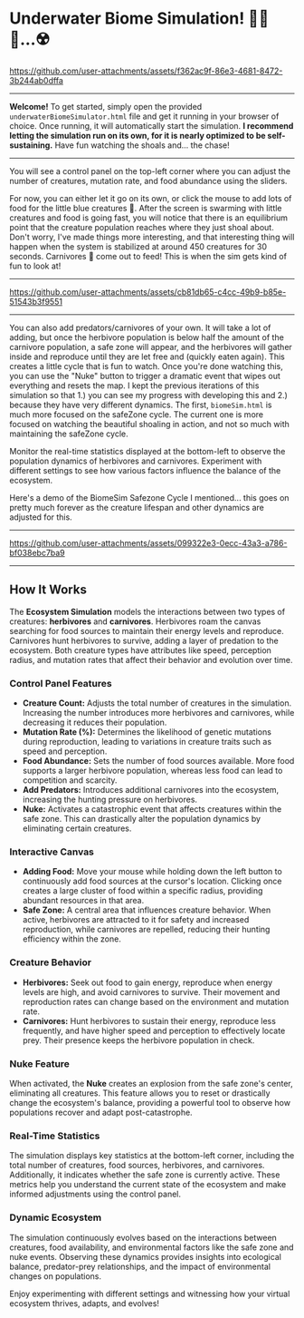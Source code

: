 # Underwater Biome Simulation! 🌊🦈🐠...☢️

https://github.com/user-attachments/assets/f362ac9f-86e3-4681-8472-3b244ab0dffa
-- --
**Welcome!** To get started, simply open the provided `underwaterBiomeSimulator.html` file and get it running in your browser of choice. Once running, it will automatically start the simulation. **I recommend letting the simulation run on its own, for it is nearly optimized to be self-sustaining.** Have fun watching the shoals and... the chase!
-- --
You will see a control panel on the top-left corner where you can adjust the number of creatures, mutation rate, and food abundance using the sliders. 

For now, you can either let it go on its own, or click the mouse to add lots of food for the little blue creatures 🐠. After the screen is swarming with little creatures and food is going fast, you will notice that there is an equilibrium point that the creature population reaches where they just shoal about. Don't worry, I've made things more interesting, and that interesting thing will happen when the system is stabilized at around 450 creatures for 30 seconds. Carnivores 🦈 come out to feed! This is when the sim gets kind of fun to look at!

-- --
https://github.com/user-attachments/assets/cb81db65-c4cc-49b9-b85e-51543b3f9551
-- --

You can also add predators/carnivores of your own. It will take a lot of adding, but once the herbivore population is below half the amount of the carnivore population, a safe zone will appear, and the herbivores will gather inside and reproduce until they are let free and (quickly eaten again). This creates a little cycle that is fun to watch. Once you're done watching this, you can use the "Nuke" button to trigger a dramatic event that wipes out everything and resets the map. I kept the previous iterations of this simulation so that 1.) you can see my progress with developing this and 2.) because they have very different dynamics. The first, `biomeSim.html` is much more focused on the safeZone cycle. The current one is more focused on watching the beautiful shoaling in action, and not so much with maintaining the safeZone cycle.  

Monitor the real-time statistics displayed at the bottom-left to observe the population dynamics of herbivores and carnivores. Experiment with different settings to see how various factors influence the balance of the ecosystem. 

Here's a demo of the BiomeSim Safezone Cycle I mentioned... this goes on pretty much forever as the creature lifespan and other dynamics are adjusted for this.
-- --
https://github.com/user-attachments/assets/099322e3-0ecc-43a3-a786-bf038ebc7ba9
-- --

## How It Works

The **Ecosystem Simulation** models the interactions between two types of creatures: **herbivores** and **carnivores**. Herbivores roam the canvas searching for food sources to maintain their energy levels and reproduce. Carnivores hunt herbivores to survive, adding a layer of predation to the ecosystem. Both creature types have attributes like speed, perception radius, and mutation rates that affect their behavior and evolution over time.

### Control Panel Features

- **Creature Count:** Adjusts the total number of creatures in the simulation. Increasing the number introduces more herbivores and carnivores, while decreasing it reduces their population.
- **Mutation Rate (%):** Determines the likelihood of genetic mutations during reproduction, leading to variations in creature traits such as speed and perception.
- **Food Abundance:** Sets the number of food sources available. More food supports a larger herbivore population, whereas less food can lead to competition and scarcity.
- **Add Predators:** Introduces additional carnivores into the ecosystem, increasing the hunting pressure on herbivores.
- **Nuke:** Activates a catastrophic event that affects creatures within the safe zone. This can drastically alter the population dynamics by eliminating certain creatures.

### Interactive Canvas

- **Adding Food:** Move your mouse while holding down the left button to continuously add food sources at the cursor's location. Clicking once creates a large cluster of food within a specific radius, providing abundant resources in that area.
- **Safe Zone:** A central area that influences creature behavior. When active, herbivores are attracted to it for safety and increased reproduction, while carnivores are repelled, reducing their hunting efficiency within the zone.

### Creature Behavior

- **Herbivores:** Seek out food to gain energy, reproduce when energy levels are high, and avoid carnivores to survive. Their movement and reproduction rates can change based on the environment and mutation rate.
- **Carnivores:** Hunt herbivores to sustain their energy, reproduce less frequently, and have higher speed and perception to effectively locate prey. Their presence keeps the herbivore population in check.

### Nuke Feature

When activated, the **Nuke** creates an explosion from the safe zone's center, eliminating all creatures. This feature allows you to reset or drastically change the ecosystem's balance, providing a powerful tool to observe how populations recover and adapt post-catastrophe.

### Real-Time Statistics

The simulation displays key statistics at the bottom-left corner, including the total number of creatures, food sources, herbivores, and carnivores. Additionally, it indicates whether the safe zone is currently active. These metrics help you understand the current state of the ecosystem and make informed adjustments using the control panel.

### Dynamic Ecosystem

The simulation continuously evolves based on the interactions between creatures, food availability, and environmental factors like the safe zone and nuke events. Observing these dynamics provides insights into ecological balance, predator-prey relationships, and the impact of environmental changes on populations.

Enjoy experimenting with different settings and witnessing how your virtual ecosystem thrives, adapts, and evolves!
